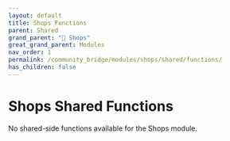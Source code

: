 ```yaml
---
layout: default
title: Shops Functions
parent: Shared
grand_parent: "🛒 Shops"
great_grand_parent: Modules
nav_order: 1
permalink: /community_bridge/modules/shops/shared/functions/
has_children: false
---
```


# Shops Shared Functions
No shared-side functions available for the Shops module.
